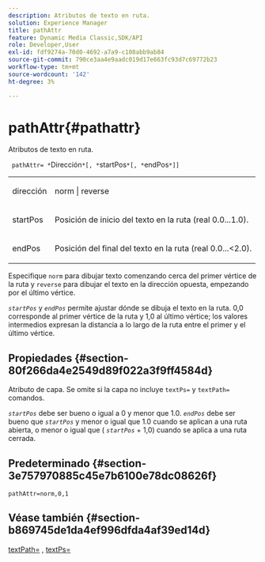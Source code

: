 ```yaml
---
description: Atributos de texto en ruta.
solution: Experience Manager
title: pathAttr
feature: Dynamic Media Classic,SDK/API
role: Developer,User
exl-id: fdf9274a-70d0-4692-a7a9-c108abb9ab84
source-git-commit: 790ce3aa4e9aadc019d17e663fc93d7c69772b23
workflow-type: tm+mt
source-wordcount: '142'
ht-degree: 3%

---
```


# pathAttr{#pathattr}

Atributos de texto en ruta.

` pathAttr= *`Dirección`*[, *`startPos`*[, *`endPos`*]]`

<table id="simpletable_EC76095316AF4F07B1DDCC0D72B814CF"> 
 <tr class="strow"> 
  <td class="stentry"> <p> <span class="varname"> dirección </span> </p> </td> 
  <td class="stentry"> <p> <span class="codeph"> norm </span> | <span class="codeph"> reverse </span> </p> </td> 
 </tr> 
 <tr class="strow"> 
  <td class="stentry"> <p> <span class="varname"> startPos </span> </p> </td> 
  <td class="stentry"> <p>Posición de inicio del texto en la ruta (real 0.0...1.0). </p> </td> 
 </tr> 
 <tr class="strow"> 
  <td class="stentry"> <p> <span class="varname"> endPos </span> </p> </td> 
  <td class="stentry"> <p>Posición del final del texto en la ruta (real 0.0...&lt;2.0). </p> </td> 
 </tr> 
</table>

Especifique `norm` para dibujar texto comenzando cerca del primer vértice de la ruta y `reverse` para dibujar el texto en la dirección opuesta, empezando por el último vértice.

*`startPos`* y *`endPos`* permite ajustar dónde se dibuja el texto en la ruta. 0,0 corresponde al primer vértice de la ruta y 1,0 al último vértice; los valores intermedios expresan la distancia a lo largo de la ruta entre el primer y el último vértice.

## Propiedades {#section-80f266da4e2549d89f022a3f9ff4584d}

Atributo de capa. Se omite si la capa no incluye `textPs=` y `textPath=` comandos.

*`startPos`* debe ser bueno o igual a 0 y menor que 1.0. *`endPos`* debe ser bueno que *`startPos`* y menor o igual que 1.0 cuando se aplican a una ruta abierta, o menor o igual que ( *`startPos`* + 1,0) cuando se aplica a una ruta cerrada.

## Predeterminado {#section-3e757970885c45e7b6100e78dc08626f}

`pathAttr=norm,0,1`

## Véase también {#section-b869745de1da4ef996dfda4af39ed14d}

[textPath=](../../../../../is-api/http-ref/image-serving-api-ref/c-http-protocol-reference/c-command-reference/r-textpath.md#reference-b09cc0902dff4725bdb54d5da4076ccd) , [textPs=](../../../../../is-api/http-ref/image-serving-api-ref/c-http-protocol-reference/c-command-reference/r-textps.md#reference-4209a2a6169f44278da2647cfb0cd767)
